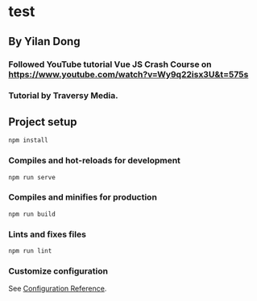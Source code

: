 # test
## By Yilan Dong
### Followed YouTube tutorial Vue JS Crash Course on https://www.youtube.com/watch?v=Wy9q22isx3U&t=575s
### Tutorial by Traversy Media.

## Project setup
```
npm install
```

### Compiles and hot-reloads for development
```
npm run serve
```

### Compiles and minifies for production
```
npm run build
```

### Lints and fixes files
```
npm run lint
```

### Customize configuration
See [Configuration Reference](https://cli.vuejs.org/config/).

